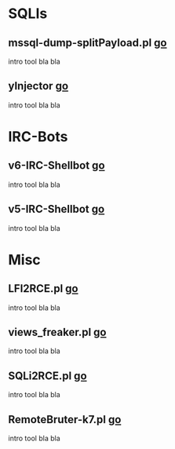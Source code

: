 SQLIs
=====

mssql-dump-splitPayload.pl [go](https://github.com/gosirys/Memorabilia/tree/main/SQLIs/mssql-dump-splitPayload.pl)
-------------------------------
intro tool bla bla


yInjector [go](https://github.com/gosirys/Offensive/tree/main/SQLIs/yInjector/v1.5/README.md)
--------------
intro tool bla bla


IRC-Bots
========
v6-IRC-Shellbot [go](https://github.com/gosirys/Offensive/tree/main/IRC-Bots/v6-IRC-Shellbot/readme.md)
--------------------
intro tool bla bla


v5-IRC-Shellbot [go](https://github.com/gosirys/Offensive/tree/main/IRC-Bots/v5-IRC-Shellbot/readme.md)
--------------------
intro tool bla bla



Misc
====
LFI2RCE.pl [go](https://github.com/gosirys/Offensive/tree/main/Misc/LFI2RCE.pl)
---------------
intro tool bla bla


views_freaker.pl [go](https://github.com/gosirys/Offensive/tree/main/Misc/views_freaker.pl)
---------------------
intro tool bla bla


SQLi2RCE.pl [go](https://github.com/gosirys/Offensive/tree/main/Misc/SQLi2RCE.pl)
----------------
intro tool bla bla


RemoteBruter-k7.pl [go](https://github.com/gosirys/Offensive/tree/main/Misc/RemoteBruter-k7.pl)
-----------------------
intro tool bla bla

